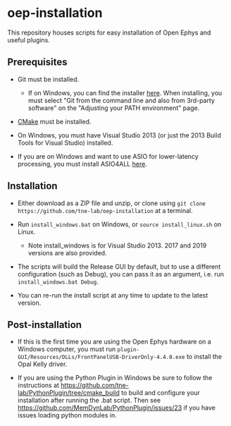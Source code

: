 # oep-installation

This repository houses scripts for easy installation of Open Ephys and useful plugins.

## Prerequisites

* Git must be installed.
  * If on Windows, you can find the installer [here](https://git-scm.com/download/win). When installing, you must select "Git from the command line and also from 3rd-party software" on the "Adjusting your PATH environment" page.

* [CMake](https://cmake.org/) must be installed.

* On Windows, you must have Visual Studio 2013 (or just the 2013 Build Tools for Visual Studio) installed.

* If you are on Windows and want to use ASIO for lower-latency processing, you must install ASIO4ALL [here](http://www.asio4all.org/).


## Installation

* Either download as a ZIP file and unzip, or clone using `git clone https://github.com/tne-lab/oep-installation` at a terminal.

* Run `install_windows.bat` on Windows, or `source install_linux.sh` on Linux.
    * Note install_windows is for Visual Studio 2013. 2017 and 2019 versions are also provided.

* The scripts will build the Release GUI by default, but to use a different configuration (such as Debug), you can pass it as an argument, i.e. run `install_windows.bat Debug`.

* You can re-run the install script at any time to update to the latest version.

## Post-installation

* If this is the first time you are using the Open Ephys hardware on a Windows computer, you must run `plugin-GUI/Resources/DLLs/FrontPanelUSB-DriverOnly-4.4.0.exe` to install the Opal Kelly driver.

* If you are using the Python Plugin in Windows be sure to follow the instructions at https://github.com/tne-lab/PythonPlugin/tree/cmake_build to build and configure your installation after running the .bat script. Then see https://github.com/MemDynLab/PythonPlugin/issues/23 if you have issues loading python modules in.

